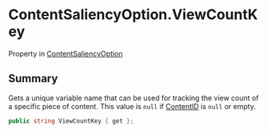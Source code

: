 # ContentSaliencyOption.ViewCountKey

Property in [ContentSaliencyOption](/docs/api/csharp/yarn.saliency.contentsaliencyoption.md)

## Summary


Gets a unique variable name that can be used for tracking the view
count of a specific piece of content. This value is  `null`  if  [ContentID](yarn.saliency.contentsaliencyoption.contentid.md)  is  `null`  or empty.


```csharp
public string ViewCountKey { get };
```


